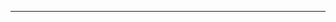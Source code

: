 <!--
CO_OP_TRANSLATOR_METADATA:
{
  "original_hash": "661bbc8e2592ebbb96aa84b1462f5755",
  "translation_date": "2025-08-28T20:09:43+00:00",
  "source_file": "03-CoreGenerativeAITechniques/README.md",
  "language_code": "hr"
}
-->


---

